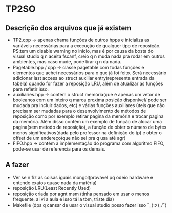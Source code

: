 # TP2SO

## Descrição dos arquivos que já existem

- TP2.cpp -> apenas chama funções de outros hpps e inicializa as variáveis necessárias para a execução de qualquer tipo de reposição. PS:tem um disable warning no inicio, mas é por causa da bosta do visual studio q n aceita fscanf, creio q n muda nada pra rodar em outros ambientes, mas caso mude, pode tirar q n da nada.
- Pagetable.hpp / cpp -> classe pagetable com todas funções e elementos que achei necessários para o que já foi feito. Será necessário adicionar last access ao struct auxiliar entry(representa entrada da tabela) quando for fazer a reposição LRU, além de atualizar as funções para refletir isso.
- auxiliaries.hpp -> contém o struct memória(que é apenas um vetor de booleanos com um inteiro q marca proxima posição disponível/ pode ser mudada pra incluir dados, etc) e várias funções auxiliares úteis que não precisam ser mudadas para o desenvolvimento de métodos de reposição como por exemplo retirar pagina da memória e trocar pagina da memória. Além disso contém um exemplo de função de alocar uma pagina(sem metodo de reposição), a função de obter o número de bytes menos significativos(dada pelo professor na definição do tp) e obter o offset de um endereço(que não sei pra q usa até agr)
- FIFO.hpp -> contém a implementação do programa com algoritmo FIFO, pode-se usar de referencia para os demais.


## A fazer
- Ver se n fiz as coisas iguais mongol(provável pq odeio hardware e entendo exatos quase nada da matéria)
- reposição LRU(Least Recently Used)
- reposição criada por agnt msm (tinha pensado em usar o menos frequente, ai vi a aula e isso tá la tbm, triste dia)
- Makefile (dps q cansar de usar o visual studio posso fazer isso ¯\_(ツ)_/¯)

